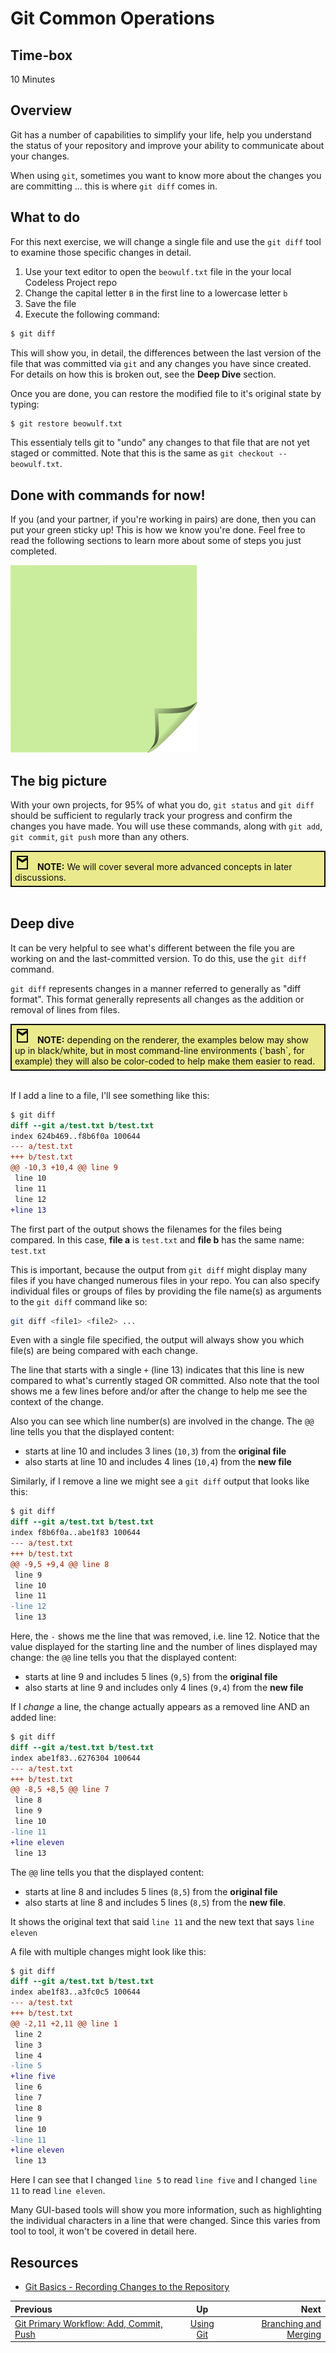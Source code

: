 <!-- begin auto-generated title section -->
# Git Common Operations
<!-- end auto-generated section -->


## Time-box

10 Minutes


## Overview

Git has a number of capabilities to simplify your life, help you understand the status of your repository and improve your ability to communicate about your changes.

When using `git`, sometimes you want to know more about the changes you are committing ... this is where `git diff` comes in.

## What to do

For this next exercise, we will change a single file and use the `git diff` tool to examine those specific changes in detail.

1. Use your text editor to open the `beowulf.txt` file in the your local Codeless Project repo
1. Change the capital letter `B` in the first line to a lowercase letter `b`
1. Save the file 
1. Execute the following command:

```bash
$ git diff
```

This will show you, in detail, the differences between the last version of the file that was committed via `git` and any changes you have since created. For details on how this is broken out, see the **Deep Dive** section.

Once you are done, you can restore the modified file to it's original state by typing:
```bash
$ git restore beowulf.txt
```

This essentialy tells git to "undo" any changes to that file that are not yet staged or committed. Note that this is the same as `git checkout -- beowulf.txt`.

## Done with commands for now!

If you (and your partner, if you're working in pairs) are done, then you can put your green sticky up! This is how we know you're done. Feel free to read the following sections to learn more about some of steps you just completed.

![green sticky note](images/Sticky-Note-02-Green-300px.png)

## The big picture

With your own projects, for 95% of what you do, `git status` and `git diff` should be sufficient to regularly track your progress and confirm the changes you have made. You will use these commands, along with `git add`, `git commit`, `git push` more than any others.


<div style="background-color: #eaea8d; border: 2px solid #0e0e0e; padding: 5px; color:#0e0e0e">
  <svg xmlns="http://www.w3.org/2000/svg" width="24" height="24" viewBox="0 0 24 24" fill="none" stroke="currentColor" stroke-width="2" stroke-linecap="round" stroke-linejoin="round" style="margin-right: 8px;">
    <path d="M4 2v20h16V2H4zm16 2l-8 5-8-5M4 6l8 5 8-5" />
  </svg>
 <b>NOTE:</b> We will cover several more advanced concepts in later discussions.
</div>
<br>

## Deep dive

It can be very helpful to see what's different between the file you are working on and the last-committed version. To do this, use the `git diff` command.

`git diff` represents changes in a manner referred to generally as "diff format". This format generally represents all changes as the addition or removal of lines from files.

<div style="background-color: #eaea8d; border: 2px solid #0e0e0e; padding: 5px; color:#0e0e0e">
  <svg xmlns="http://www.w3.org/2000/svg" width="24" height="24" viewBox="0 0 24 24" fill="none" stroke="currentColor" stroke-width="2" stroke-linecap="round" stroke-linejoin="round" style="margin-right: 8px;">
    <path d="M4 2v20h16V2H4zm16 2l-8 5-8-5M4 6l8 5 8-5" />
  </svg>
 <b>NOTE:</b> depending on the renderer, the examples below may show up in black/white, but in most command-line environments (`bash`, for example) they will also be color-coded to help make them easier to read.
</div>
<br>


If I add a line to a file, I'll see something like this:

```diff
$ git diff
diff --git a/test.txt b/test.txt
index 624b469..f8b6f0a 100644
--- a/test.txt
+++ b/test.txt
@@ -10,3 +10,4 @@ line 9
 line 10
 line 11
 line 12
+line 13
```

The first part of the output shows the filenames for the files being compared. In this case, **file a** is `test.txt` and **file b** has the same name: `test.txt`

This is important, because the output from `git diff` might display many files if you have changed numerous files in your repo. You can also specify individual files or groups of files by providing the file name(s) as arguments to the `git diff` command like so: 
```bash
git diff <file1> <file2> ...
```
Even with a single file specified, the output will always show you which file(s) are being compared with each change.

The line that starts with a single `+` (line 13) indicates that this line is new compared to what's currently staged OR committed. Also note that the tool shows me a few lines before and/or after the change to help me see the context of the change.

Also you can see which line number(s) are involved in the change. The `@@` line tells you that the displayed content:

* starts at line 10 and includes 3 lines (`10,3`) from the **original file**
* also starts at line 10 and includes 4 lines (`10,4`) from the **new file**

Similarly, if I remove a line we might see a `git diff` output that looks like this:

```diff
$ git diff
diff --git a/test.txt b/test.txt
index f8b6f0a..abe1f83 100644
--- a/test.txt
+++ b/test.txt
@@ -9,5 +9,4 @@ line 8
 line 9
 line 10
 line 11
-line 12
 line 13
```

Here, the `-` shows me the line that was removed, i.e. line 12. Notice that the value displayed for the starting line and the number of lines displayed may change: the `@@` line tells you that the displayed content:

* starts at line 9 and includes 5 lines (`9,5`) from the **original file**
* also starts at line 9 and includes only 4 lines (`9,4`) from the **new file**

If I *change* a line, the change actually appears as a removed line AND an added line:

```diff
$ git diff
diff --git a/test.txt b/test.txt
index abe1f83..6276304 100644
--- a/test.txt
+++ b/test.txt
@@ -8,5 +8,5 @@ line 7
 line 8
 line 9
 line 10
-line 11
+line eleven
 line 13
```

The `@@` line tells you that the displayed content: 

* starts at line 8 and includes 5 lines (`8,5`) from the **original file** 
* also starts at line 8 and includes 5 lines (`8,5`) from the **new file**.

It shows the original text that said `line 11` and the new text that says `line eleven`

A file with multiple changes might look like this:

```diff
$ git diff
diff --git a/test.txt b/test.txt
index abe1f83..a3fc0c5 100644
--- a/test.txt
+++ b/test.txt
@@ -2,11 +2,11 @@ line 1
 line 2
 line 3
 line 4
-line 5
+line five
 line 6
 line 7
 line 8
 line 9
 line 10
-line 11
+line eleven
 line 13
```

Here I can see that I changed `line 5` to read `line five` and I changed `line 11` to read `line eleven`.

Many GUI-based tools will show you more information, such as highlighting the individual characters in a line that were changed. Since this varies from tool to tool, it won't be covered in detail here.

## Resources

* [Git Basics - Recording Changes to the Repository](https://git-scm.com/book/en/v2/Git-Basics-Recording-Changes-to-the-Repository)

<!-- begin auto-generated nav-links section -->
| Previous                                                           |               Up               |                                           Next |
| :----------------------------------------------------------------- | :----------------------------: | ---------------------------------------------: |
| [Git Primary Workflow: Add, Commit, Push](./git_main_lifecycle.md) | [Using Git](./git_overview.md) | [Branching and Merging](./git_branch_merge.md) |
<!-- end auto-generated section -->
